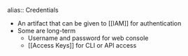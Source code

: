 alias:: Credentials

- An artifact that can be given to [[IAM]] for authentication
- Some are long-term
	- Username and password for web console
	- [[Access Keys]] for CLI or API access
